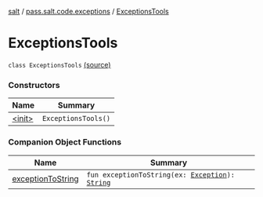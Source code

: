 [salt](../../index.md) / [pass.salt.code.exceptions](../index.md) / [ExceptionsTools](./index.md)

# ExceptionsTools

`class ExceptionsTools` [(source)](https://github.com/kurbaniec-tgm/salt/tree/master/code/exceptions/Exceptions.kt#L36)

### Constructors

| Name | Summary |
|---|---|
| [&lt;init&gt;](-init-.md) | `ExceptionsTools()` |

### Companion Object Functions

| Name | Summary |
|---|---|
| [exceptionToString](exception-to-string.md) | `fun exceptionToString(ex: `[`Exception`](https://docs.oracle.com/javase/6/docs/api/java/lang/Exception.html)`): `[`String`](https://kotlinlang.org/api/latest/jvm/stdlib/kotlin/-string/index.html) |
